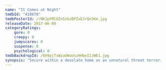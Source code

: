 ```yaml
---
name: "It Comes at Night"
tmdbId: "418078"
tmdbPosterId: /rNKJpFMlOZn5zkzBPZxEJrQn5Km.jpg
releaseDate: 2017-06-09
categoryRatings:
    gore: 0
    creepy: 0
    jumpscares: 0
    suspense: 0
    psychological: 0
tmdbBackdropId: /6h9pjTsWzaUWuUszHHbeI1JWE1.jpg
synopsis: "Secure within a desolate home as an unnatural threat terrorizes the world, a man has established a tenuous domestic order with his wife and son, but this will soon be put to test when a desperate young family arrives seeking refuge."
---
```

